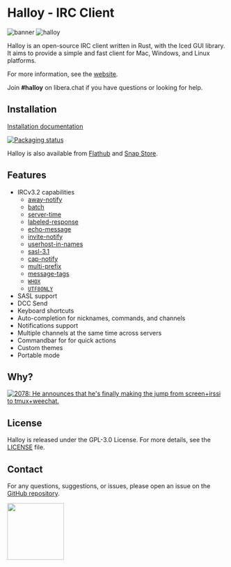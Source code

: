 # Halloy - IRC Client

![banner](https://github.com/squidowl/halloy/assets/2248455/57144563-02aa-40ed-a626-35d2a731a82a)
![halloy](./assets/animation.gif)

Halloy is an open-source IRC client written in Rust, with the Iced GUI library. It aims to provide a simple and fast client for Mac, Windows, and Linux platforms.

For more information, see the [website](https://halloy.squidowl.org).  

Join **#halloy** on libera.chat if you have questions or looking for help.

## Installation

[Installation documentation](https://halloy.squidowl.org/installation.html)

<a href="https://repology.org/project/halloy/versions">
    <img src="https://repology.org/badge/vertical-allrepos/halloy.svg" alt="Packaging status">
</a>

Halloy is also available from [Flathub](https://flathub.org/apps/org.squidowl.halloy) and [Snap Store](https://snapcraft.io/halloy).

## Features

* IRCv3.2 capabilities
    * [away-notify](https://ircv3.net/specs/extensions/away-notify)
    * [batch](https://ircv3.net/specs/extensions/batch)
    * [server-time](https://ircv3.net/specs/extensions/server-time)
    * [labeled-response](https://ircv3.net/specs/extensions/labeled-response)
    * [echo-message](https://ircv3.net/specs/extensions/echo-message)
    * [invite-notify](https://ircv3.net/specs/extensions/invite-notify)
    * [userhost-in-names](https://ircv3.net/specs/extensions/userhost-in-names)
    * [sasl-3.1](https://ircv3.net/specs/extensions/sasl-3.1)
    * [cap-notify](https://ircv3.net/specs/extensions/capability-negotiation.html#cap-notify)
    * [multi-prefix](https://ircv3.net/specs/extensions/multi-prefix)
    * [message-tags](https://ircv3.net/specs/extensions/message-tags)
    * [`WHOX`](https://ircv3.net/specs/extensions/whox)
    * [`UTF8ONLY`](https://ircv3.net/specs/extensions/utf8-only)
* SASL support
* DCC Send
* Keyboard shortcuts
* Auto-completion for nicknames, commands, and channels
* Notifications support
* Multiple channels at the same time across servers
* Commandbar for for quick actions
* Custom themes
* Portable mode

## Why?

<a href="https://xkcd.com/1782/">
  <img src="https://imgs.xkcd.com/comics/team_chat.png" title="2078: He announces that he's finally making the jump from screen+irssi to tmux+weechat.">
</a>



## License

Halloy is released under the GPL-3.0 License. For more details, see the [LICENSE](LICENSE) file.

## Contact

For any questions, suggestions, or issues, please open an issue on the [GitHub repository](https://github.com/squidowl/halloy/issues).

<a href="https://github.com/iced-rs/iced">
  <img src="https://gist.githubusercontent.com/hecrj/ad7ecd38f6e47ff3688a38c79fd108f0/raw/74384875ecbad02ae2a926425e9bcafd0695bade/color.svg" width="130px">
</a>

